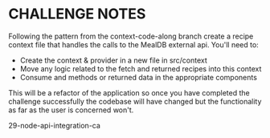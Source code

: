 # CHALLENGE NOTES

Following the pattern from the context-code-along branch create a recipe context file that handles the calls to the MealDB external api. You'll need to:

- Create the context & provider in a new file in src/context
- Move any logic related to the fetch and returned recipes into this context
- Consume and methods or returned data in the appropriate components

This will be a refactor of the application so once you have completed the challenge successfully the codebase will have changed but the functionality as far as the user is concerned won't.

29-node-api-integration-ca
